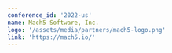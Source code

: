 ```yaml
---
conference_id: '2022-us'
name: Mach5 Software, Inc.
logo: '/assets/media/partners/mach5-logo.png'
link: 'https://mach5.io/'
---
```

